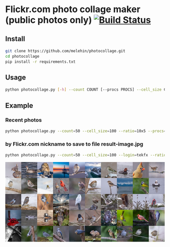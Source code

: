 
# Flickr.com photo collage maker (public photos only) [![Build Status](https://travis-ci.org/melehin/photocollage.svg?branch=master)](https://travis-ci.org/melehin/photocollage)
## Install
```sh
git clone https://github.com/melehin/photocollage.git
cd photocollage
pip install -r requirements.txt
```

## Usage
```sh
python photocollage.py [-h] --count COUNT [--procs PROCS] --cell_size CELL_SIZE --ratio RATIO [--login LOGIN] [--out OUT]
```

## Example
### Recent photos
```sh
python photocollage.py --count=50 --cell_size=100 --ratio=10x5 --procs=2
```
### by Flickr.com nickname to save to file result-image.jpg
```sh
python photocollage.py --count=50 --cell_size=100 --login=tekfx --ratio=10x5 --procs=2 --out=result-image.jpg
```
![Final result](examples/result-image.jpg)